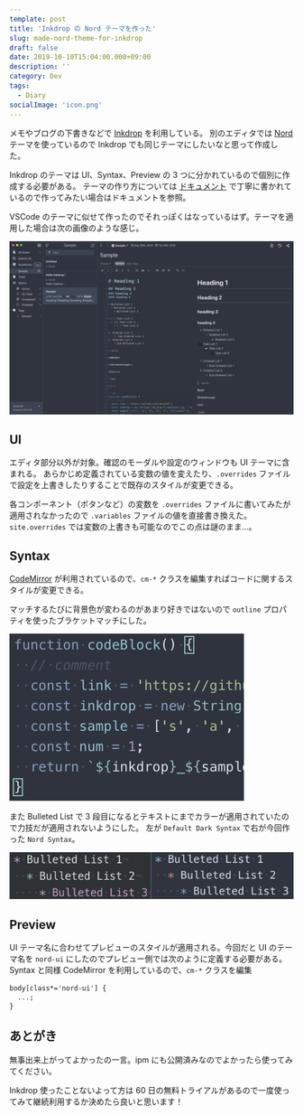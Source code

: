 ```yaml
---
template: post
title: 'Inkdrop の Nord テーマを作った'
slug: made-nord-theme-for-inkdrop
draft: false
date: 2019-10-10T15:04:00.000+09:00
description: ''
category: Dev
tags:
  - Diary
socialImage: 'icon.png'
---
```


メモやブログの下書きなどで [Inkdrop](https://inkdrop.app) を利用している。
別のエディタでは [Nord](https://www.nordtheme.com) テーマを使っているので Inkdrop でも同じテーマにしたいなと思って作成した。

Inkdrop のテーマは UI、Syntax、Preview の 3 つに分かれているので個別に作成する必要がある。
テーマの作り方については [ドキュメント](https://docs.inkdrop.app/manual/creating-a-theme) で丁寧に書かれているので作ってみたい場合はドキュメントを参照。

VSCode のテーマに似せて作ったのでそれっぽくはなっているはず。テーマを適用した場合は次の画像のような感じ。

![](../images/made-nord-theme-for-inkdrop/preview.png)

## UI

エディタ部分以外が対象。確認のモーダルや設定のウィンドウも UI テーマに含まれる。
あらかじめ定義されている変数の値を変えたり、`.overrides` ファイルで設定を上書きしたりすることで既存のスタイルが変更できる。

各コンポーネント（ボタンなど）の変数を `.overrides` ファイルに書いてみたが適用されなかったので `.variables` ファイルの値を直接書き換えた。
`site.overrides` では変数の上書きも可能なのでこの点は謎のまま…。

## Syntax

[CodeMirror](https://codemirror.net) が利用されているので、`cm-*` クラスを編集すればコードに関するスタイルが変更できる。

マッチするたびに背景色が変わるのがあまり好きではないので `outline` プロパティを使ったブラケットマッチにした。

![](../images/made-nord-theme-for-inkdrop/bracket-match.png)

また Bulleted List で 3 段目になるとテキストにまでカラーが適用されていたので力技だが適用されないようにした。
左が `Default Dark Syntax` で右が今回作った `Nord Syntax`。

![](../images/made-nord-theme-for-inkdrop/bulleted-list.png)

## Preview

UI テーマ名に合わせてプレビューのスタイルが適用される。今回だと UI のテーマ名を `nord-ui` にしたのでプレビュー側では次のように定義する必要がある。
Syntax と同様 CodeMirror を利用しているので、`cm-*` クラスを編集

```less
body[class*='nord-ui'] {
  ...;
}
```

## あとがき

無事出来上がってよかったの一言。ipm にも公開済みなのでよかったら使ってみてください。

Inkdrop 使ったことないよって方は 60 日の無料トライアルがあるので一度使ってみて継続利用するか決めたら良いと思います！
